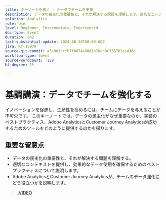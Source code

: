 ```yaml
---
title: キーノートを開く – データでチームを支援
description: データの民主化の重要性と、それが解決する問題を理解します。適切なコンテキストを提供し、効果的なデータ使用を確保するためのベストプラクティスについて説明します。 Adobe AnalyticsとCustomer Journey Analyticsが、チームのデータ強化にどう役立つかを説明します。
solution: Analytics
role: User
level: Beginner, Intermediate, Experienced
doc-type: Event
duration: 642
last-substantial-update: 2024-08-30T00:00:00Z
jira: KT-15979
source-git-commit: a5e8d1ccfb7f8874a0081b70ac8c756702ce438d
workflow-type: tm+mt
source-wordcount: '129'
ht-degree: 1%

---
```



# 基調講演：データでチームを強化する

イノベーションを促進し、生産性を高めるには、チームにデータを与えることが不可欠です。 このキーノートでは、データの民主化がなぜ重要なのか、実装のベストプラクティス、Adobe AnalyticsとCustomer Journey Analyticsが成功するためのツールをどのように提供するのかを探ります。

## 重要な留意点

* データの民主化の重要性と、それが解決する問題を理解する。
* 適切なコンテキストを提供し、効果的なデータ使用を確保するためのベストプラクティスについて説明します。
* Adobe AnalyticsとCustomer Journey Analyticsが、チームのデータ強化にどう役立つかを説明します。

>[!VIDEO](https://video.tv.adobe.com/v/3432751/?learn=on)
